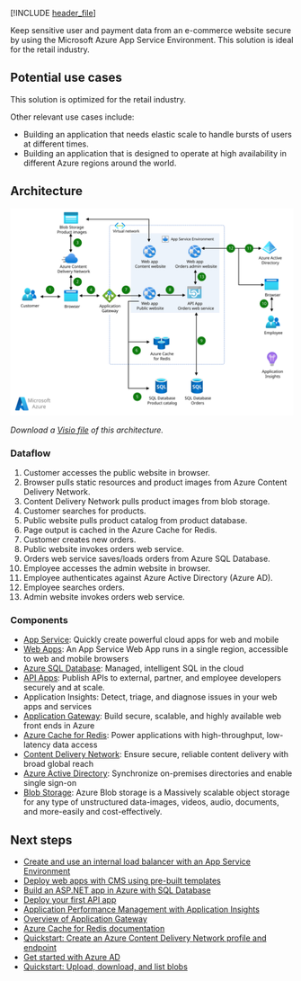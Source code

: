 [!INCLUDE [header_file](../../../includes/sol-idea-header.md)]

Keep sensitive user and payment data from an e-commerce website secure by using the Microsoft Azure App Service Environment. This solution is ideal for the retail industry.

## Potential use cases

This solution is optimized for the retail industry.

Other relevant use cases include:

- Building an application that needs elastic scale to handle bursts of users at different times.
- Building an application that is designed to operate at high availability in different Azure regions around the world.

## Architecture

![Architecture diagram shows flow from customer to ASE environment: ecommerce website running in secured ASE.](../media/ecommerce-website-running-in-secured-ase.svg)

*Download a [Visio file](https://arch-center.azureedge.net/ecommerce-website-running-in-secured-ase.vsdx) of this architecture.*

### Dataflow

1. Customer accesses the public website in browser.
1. Browser pulls static resources and product images from Azure Content Delivery Network.
1. Content Delivery Network pulls product images from blob storage.
1. Customer searches for products.
1. Public website pulls product catalog from product database.
1. Page output is cached in the Azure Cache for Redis.
1. Customer creates new orders.
1. Public website invokes orders web service.
1. Orders web service saves/loads orders from Azure SQL Database.
1. Employee accesses the admin website in browser.
1. Employee authenticates against Azure Active Directory (Azure AD).
1. Employee searches orders.
1. Admin website invokes orders web service.

### Components

* [App Service](https://azure.microsoft.com/services/app-service): Quickly create powerful cloud apps for web and mobile
* [Web Apps](https://azure.microsoft.com/services/app-service/web): An App Service Web App runs in a single region, accessible to web and mobile browsers
* [Azure SQL Database](https://azure.microsoft.com/services/sql-database): Managed, intelligent SQL in the cloud
* [API Apps](https://azure.microsoft.com/services/app-service/api): Publish APIs to external, partner, and employee developers securely and at scale.
* Application Insights: Detect, triage, and diagnose issues in your web apps and services
* [Application Gateway](https://azure.microsoft.com/services/application-gateway): Build secure, scalable, and highly available web front ends in Azure
* [Azure Cache for Redis](https://azure.microsoft.com/services/cache): Power applications with high-throughput, low-latency data access
* [Content Delivery Network](https://azure.microsoft.com/services/cdn): Ensure secure, reliable content delivery with broad global reach
* [Azure Active Directory](https://azure.microsoft.com/services/active-directory): Synchronize on-premises directories and enable single sign-on
* [Blob Storage](https://azure.microsoft.com/services/storage/blobs): Azure Blob storage is a Massively scalable object storage for any type of unstructured data-images, videos, audio, documents, and more-easily and cost-effectively.

## Next steps

* [Create and use an internal load balancer with an App Service Environment](/azure/app-service/environment/create-ilb-ase)
* [Deploy web apps with CMS using pre-built templates](https://azure.microsoft.com/resources/templates/?term=CMS)
* [Build an ASP.NET app in Azure with SQL Database](/azure/app-service/app-service-web-tutorial-dotnet-sqldatabase)
* [Deploy your first API app](/azure/app-service/app-service-web-tutorial-rest-api)
* [Application Performance Management with Application Insights](/azure/application-insights/app-insights-overview)
* [Overview of Application Gateway](/azure/application-gateway/application-gateway-introduction)
* [Azure Cache for Redis documentation](/azure/redis-cache)
* [Quickstart: Create an Azure Content Delivery Network profile and endpoint](/azure/cdn/cdn-create-new-endpoint)
* [Get started with Azure AD](/azure/active-directory/get-started-azure-ad)
* [Quickstart: Upload, download, and list blobs](/azure/storage/blobs/storage-quickstart-blobs-dotnet?tabs=windows)
